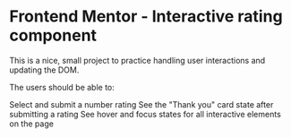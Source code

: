 # Frontend Mentor - Interactive rating component

This is a nice, small project to practice handling user interactions and updating the DOM.

The users should be able to:

 Select and submit a number rating
 See the "Thank you" card state after submitting a rating
 See hover and focus states for all interactive elements on the page

